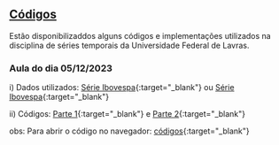 ## [Códigos](#)

Estão disponibilizaddos alguns códigos e implementações utilizados na disciplina de séries temporais da Universidade Federal de Lavras.

### Aula do dia 05/12/2023

i) Dados utilizados: 
[Série Ibovespa](https://raw.githubusercontent.com/Luizpala/series_temporais/main/dados/%5EBVSP.csv){:target="_blank"} ou [Série Ibovespa](https://downgit.github.io/#/home?url=https://github.com/Luizpala/series_temporais/blob/main/dados/^BVSP.csv){:target="_blank"} 

ii) Códigos: 
[Parte 1](https://raw.githubusercontent.com/Luizpala/series_temporais/main/volatilidade/aula_st_1.R){:target="_blank"} e [Parte 2](https://raw.githubusercontent.com/Luizpala/series_temporais/main/volatilidade/aula_st_2.R){:target="_blank"}

obs: Para abrir o código no navegador: [códigos](https://raw.githubusercontent.com/Luizpala/series_temporais/main/volatilidade/st_parte_1.md){:target="_blank"}


